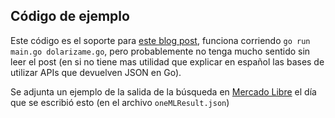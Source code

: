 ## Código de ejemplo

Este código es el soporte para [este blog post](https://perri.to/tutoriales/apis_y_json/), funciona corriendo `go run main.go dolarizame.go`, pero probablemente no tenga mucho sentido sin leer el post (en si no tiene mas utilidad que explicar en español las bases de utilizar APIs que devuelven JSON en Go).

Se adjunta un ejemplo de la salida de la búsqueda en [Mercado Libre](https://www.mercadolibre.com.ar) el día que se escribió esto (en el archivo `oneMLResult.json`)